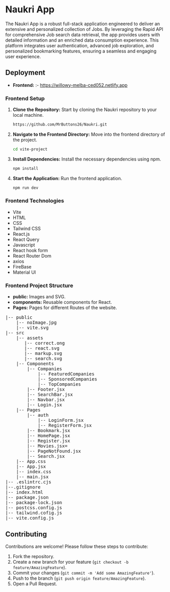 # Naukri App

The Naukri App is a robust full-stack application engineered to deliver an extensive and personalized collection of Jobs. By leveraging the Rapid API for comprehensive Job search data retrieval, the app provides users with detailed information and an enriched data consumption experience. This platform integrates user authentication, advanced job exploration, and personalized bookmarking features, ensuring a seamless and engaging user experience.

## Deployment

- **Frontend:** :- https://willowy-melba-ced052.netlify.app

### Frontend Setup

1. **Clone the Repository:** Start by cloning the Naukri repository to your local machine.

   ```sh
   https://github.com/MrButtons26/Naukri.git
   ```
2. **Navigate to the Frontend Directory:** Move into the frontend directory of the project.

   ```sh
   cd vite-project
   ```
   
3. **Install Dependencies:** Install the necessary dependencies using npm.

   ```sh
   npm install
   ```

4. **Start the Application:** Run the frontend application.

   ```sh
   npm run dev
   ```

### Frontend Technologies 

- Vite
- HTML
- CSS
- Tailwind CSS
- React.js
- React Query
- Javascript
- React hook form
- React Router Dom
- axios
- FireBase
- Material UI
  
### Frontend Project Structure

- **public:** Images and SVG.
- **components:** Reusable components for React.
- **Pages:** Pages for different Routes of the website.

<pre>
|-- public
    |-- noImage.jpg
    |-- vite.svg
|-- src
    |-- assets 
       |-- correct.ong
       |-- react.svg
       |-- markup.svg
       |-- search.svg
    |-- Components
        |-- Companies
            |-- FeaturedCompanies
            |-- SponsoredCompanies
            |-- TopCompanies
        |-- Footer.jsx  
        |-- SearchBar.jsx  
        |-- Navbar.jsx  
        |-- Login.jsx 
    |-- Pages
        |-- auth
            |-- LoginForm.jsx
            |-- RegisterForm.jsx
        |-- Bookmark.jsx
        |-- HomePage.jsx
        |-- Register.jsx
        |-- Movies.jsx=
        |-- PageNotFound.jsx
        |-- Search.jsx
    |-- App.css
    |-- App.jsx 
    |-- index.css
    |-- main.jsx 
|-- .eslintrc.cjs
|--.gitignore
|-- index.html
|-- package.json
|-- package-lock.json
|-- postcss.config.js
|-- tailwind.cofig.js
|-- vite.config.js 
</pre>

## Contributing

Contributions are welcome! Please follow these steps to contribute:

1. Fork the repository.
2. Create a new branch for your feature (`git checkout -b feature/AmazingFeature`).
3. Commit your changes (`git commit -m 'Add some AmazingFeature'`).
4. Push to the branch (`git push origin feature/AmazingFeature`).
5. Open a Pull Request.
